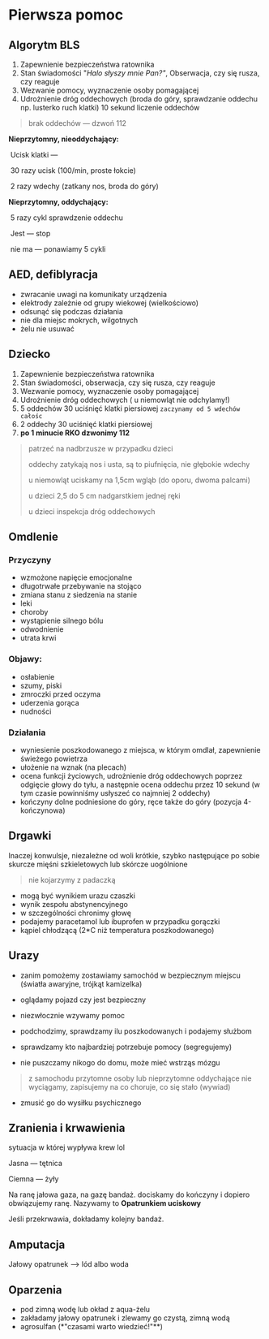 # Pierwsza pomoc



## Algorytm BLS

1. Zapewnienie bezpieczeństwa ratownika
2. Stan świadomości "*Halo słyszy mnie Pan?"*, Obserwacja, czy się rusza, czy reaguje
3. Wezwanie pomocy, wyznaczenie osoby pomagającej
4. Udrożnienie dróg oddechowych (broda do góry, sprawdzanie oddechu np. lusterko ruch klatki)             10 sekund liczenie oddechów 

> brak oddechów — dzwoń 112

**Nieprzytomny, nieoddychający:** 

​	Ucisk klatki — 

​	30 razy ucisk (100/min, proste łokcie)

​	2 razy wdechy (zatkany nos, broda do góry)

**Nieprzytomny, oddychający:** 

​	5 razy cykl sprawdzenie oddechu

​	Jest — stop

​	nie ma — ponawiamy 5 cykli



## AED, defiblyracja

* zwracanie uwagi na komunikaty urządzenia
* elektrody zależnie od grupy wiekowej (wielkościowo)
* odsunąć się podczas działania
* nie dla miejsc mokrych, wilgotnych
* żelu nie usuwać



## Dziecko

1. Zapewnienie bezpieczeństwa ratownika
2. Stan świadomości, obserwacja, czy się rusza, czy reaguje
3. Wezwanie pomocy, wyznaczenie osoby pomagającej
4. Udrożnienie dróg oddechowych ( u niemowląt nie odchylamy!)
5. 5 oddechów 30 uciśnięć klatki piersiowej  `zaczynamy od 5 wdechów całośc`
6. 2 oddechy 30 uciśnięć klatki piersiowej
7. **po 1 minucie RKO dzwonimy 112**

> patrzeć na nadbrzusze w przypadku dzieci
>
> oddechy zatykają nos i usta, są to piufnięcia, nie głębokie wdechy
>
> u niemowląt uciskamy na 1,5cm wgląb (do oporu, dwoma palcami)
>
> u dzieci 2,5 do 5 cm nadgarstkiem jednej ręki
>
> u dzieci inspekcja dróg oddechowych



## Omdlenie

### Przyczyny

* wzmożone napięcie emocjonalne
* długotrwałe przebywanie na stojąco
* zmiana stanu z siedzenia na stanie
* leki
* choroby
* wystąpienie silnego bólu
* odwodnienie
* utrata krwi 

### Objawy:

* osłabienie
* szumy, piski
* zmroczki przed oczyma 
* uderzenia gorąca
* nudności

### Działania

* wyniesienie poszkodowanego z miejsca, w którym omdlał, zapewnienie świeżego powietrza
* ułożenie na wznak (na plecach)
* ocena funkcji życiowych, udrożnienie dróg oddechowych poprzez odgięcie głowy do tyłu, a następnie ocena oddechu przez 10 sekund (w tym czasie powinniśmy usłyszeć co najmniej 2 oddechy)
* kończyny dolne podniesione do góry, ręce także do góry (pozycja 4-kończynowa)



## Drgawki

Inaczej konwulsje, niezależne od woli krótkie, szybko następujące po sobie skurcze mięśni szkieletowych lub skórcze uogólnione

> nie kojarzymy z padaczką

* mogą być wynikiem urazu czaszki
* wynik zespołu abstynencyjnego 
* w szczególności chronimy głowę
* podajemy paracetamol lub ibuprofen w przypadku gorączki
* kąpiel chłodzącą (2*C niż temperatura poszkodowanego)

## Urazy

* zanim pomożemy zostawiamy samochód w bezpiecznym miejscu (światła awaryjne, trójkąt kamizelka)

* oglądamy pojazd czy jest bezpieczny

* niezwłocznie wzywamy pomoc

* podchodzimy, sprawdzamy ilu poszkodowanych i podajemy służbom 
* sprawdzamy kto najbardziej potrzebuje pomocy (segregujemy)
* nie puszczamy nikogo do domu, może mieć wstrząs mózgu

> z samochodu przytomne osoby lub nieprzytomne oddychające nie wyciągamy, zapisujemy na co choruje, co się stało (wywiad)

* zmusić go do wysiłku psychicznego

## Zranienia i krwawienia

sytuacja w której wypływa krew lol

Jasna — tętnica

Ciemna — żyły



Na ranę jałowa gaza, na gazę bandaż. dociskamy do kończyny i dopiero obwiązujemy ranę. Nazywamy to **Opatrunkiem uciskowy**

Jeśli przekrwawia, dokładamy kolejny bandaż.



## Amputacja

Jałowy opatrunek —> lód albo woda



## Oparzenia

* pod zimną wodę lub okład z aqua-żelu
* zakładamy jałowy opatrunek i zlewamy go czystą, zimną wodą
* agrosulfan (*"czasami warto wiedzieć!"**)

